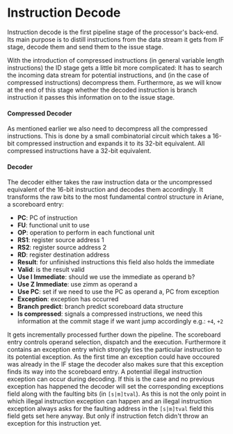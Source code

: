 # Instruction Decode

Instruction decode is the first pipeline stage of the processor's
back-end. Its main purpose is to distill instructions from the data
stream it gets from IF stage, decode them and send them to the issue
stage.

With the introduction of compressed instructions (in general variable
length instructions) the ID stage gets a little bit more complicated: It
has to search the incoming data stream for potential instructions,
and (in the case of compressed instructions) decompress them.
Furthermore, as we will know at the end of this stage whether the
decoded instruction is branch instruction it passes this information on
to the issue stage.

#### Compressed Decoder

As mentioned earlier we also need to decompress all the compressed
instructions. This is done by a small combinatorial circuit which takes
a 16-bit compressed instruction and expands it to its 32-bit equivalent.
All compressed instructions have a 32-bit equivalent.

#### Decoder

The decoder either takes the raw instruction data or the uncompressed
equivalent of the 16-bit instruction and decodes them accordingly. It
transforms the raw bits to the most fundamental control structure in
Ariane, a scoreboard entry:

-   **PC**: PC of instruction
-   **FU**: functional unit to use
-   **OP**: operation to perform in each functional unit
-   **RS1**: register source address 1
-   **RS2**: register source address 2
-   **RD**: register destination address
-   **Result**: for unfinished instructions this field also holds the
    immediate
-   **Valid**: is the result valid
-   **Use I Immediate**: should we use the immediate as operand b?
-   **Use Z Immediate**: use zimm as operand a
-   **Use PC**: set if we need to use the PC as operand a, PC from
    exception
-   **Exception**: exception has occurred
-   **Branch predict**: branch predict scoreboard data structure
-   **Is compressed**: signals a compressed instructions, we need this
    information at the commit stage if we want jump accordingly e.g.:
    `+4`, `+2`

It gets incrementally processed further down the pipeline. The
scoreboard entry controls operand selection, dispatch and the execution.
Furthermore it contains an exception entry which strongly ties the
particular instruction to its potential exception. As the first time an
exception could have occoured was already in the IF stage the decoder
also makes sure that this exception finds its way into the scoreboard
entry. A potential illegal instruction exception can occur during
decoding. If this is the case and no previous exception has happened the
decoder will set the corresponding exceptions field along with the
faulting bits (in `[s|m]tval`). As this is not the only point in which
illegal instruction exception can happen and an illegal instruction
exception always asks for the faulting address in the `[s|m]tval` field
this field gets set here anyway. But only if instruction fetch didn't
throw an exception for this instruction yet.

